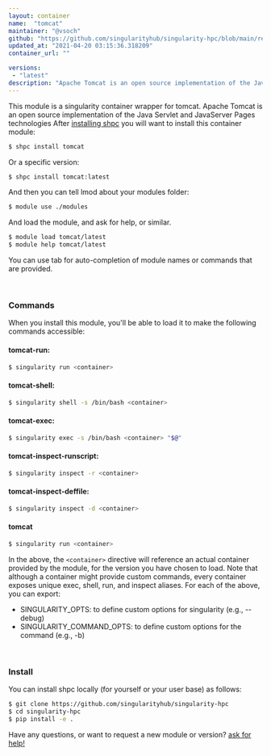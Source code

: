 ```yaml
---
layout: container
name:  "tomcat"
maintainer: "@vsoch"
github: "https://github.com/singularityhub/singularity-hpc/blob/main/registry/tomcat/container.yaml"
updated_at: "2021-04-20 03:15:36.318209"
container_url: ""

versions:
 - "latest"
description: "Apache Tomcat is an open source implementation of the Java Servlet and JavaServer Pages technologies"
---
```


This module is a singularity container wrapper for tomcat.
Apache Tomcat is an open source implementation of the Java Servlet and JavaServer Pages technologies
After [installing shpc](#install) you will want to install this container module:

```bash
$ shpc install tomcat
```

Or a specific version:

```bash
$ shpc install tomcat:latest
```

And then you can tell lmod about your modules folder:

```bash
$ module use ./modules
```

And load the module, and ask for help, or similar.

```bash
$ module load tomcat/latest
$ module help tomcat/latest
```

You can use tab for auto-completion of module names or commands that are provided.

<br>

### Commands

When you install this module, you'll be able to load it to make the following commands accessible:

#### tomcat-run:

```bash
$ singularity run <container>
```

#### tomcat-shell:

```bash
$ singularity shell -s /bin/bash <container>
```

#### tomcat-exec:

```bash
$ singularity exec -s /bin/bash <container> "$@"
```

#### tomcat-inspect-runscript:

```bash
$ singularity inspect -r <container>
```

#### tomcat-inspect-deffile:

```bash
$ singularity inspect -d <container>
```



#### tomcat

```bash
$ singularity run <container>
```


In the above, the `<container>` directive will reference an actual container provided
by the module, for the version you have chosen to load. Note that although a container
might provide custom commands, every container exposes unique exec, shell, run, and
inspect aliases. For each of the above, you can export:

 - SINGULARITY_OPTS: to define custom options for singularity (e.g., --debug)
 - SINGULARITY_COMMAND_OPTS: to define custom options for the command (e.g., -b)

<br>
  
### Install

You can install shpc locally (for yourself or your user base) as follows:

```bash
$ git clone https://github.com/singularityhub/singularity-hpc
$ cd singularity-hpc
$ pip install -e .
```

Have any questions, or want to request a new module or version? [ask for help!](https://github.com/singularityhub/singularity-hpc/issues)
